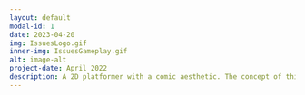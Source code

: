 ```yaml
---
layout: default
modal-id: 1
date: 2023-04-20
img: IssuesLogo.gif
inner-img: IssuesGameplay.gif
alt: image-alt
project-date: April 2022
description: A 2D platformer with a comic aesthetic. The concept of this game was inspired by superhero comics, and games like the <i>The Henry Stickmin Collection</i> (a choose-your-own-adventure game) and <i>FRAMED</i> (a puzzle game set in an animated comic book).<br> <i>Issues</i> was developed by a team of 4, with me being the animator (2D Frame), and Lead Playtester of the project. <p>PLAY ON <a href="https://scara2016.itch.io/issues-demo" target="_blank">ITCH.IO<i class="fa-brands fa-fw fa-itch-io"></i></a></p>
---
```

